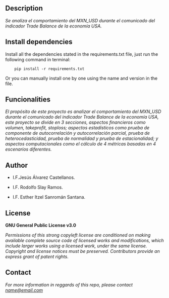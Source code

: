 ## Description
*Se analiza el comportamiento del MXN_USD durante el comunicado del indicador Trade Balance de la economía USA.*

## Install dependencies

Install all the dependencies stated in the requirements.txt file, just run the following command in terminal:

        pip install -r requirements.txt
        
Or you can manually install one by one using the name and version in the file.

## Funcionalities

*El propósito de este proyecto es analizar el comportamiento del MXN_USD durante el comunicado del indicador Trade Balance de la economía USA, este proyecto se divide en 3 secciones, aspectos financieros como volumen, takeprofit, stoploss; aspectos estadísticos como prueba de componente de autocorrelación y autocorrelación parcial, prueba de heterocedasticidad, prueba de normalidad y prueba de estacionalidad; y aspectos computacionales como el cálculo de 4 métricas basadas en 4 escenarios diferentes.*

## Author
- I.F.Jesús Álvarez Castellanos.

- I.F. Rodolfo Slay Ramos.

- I.F. Esther Itzel Sanromán Santana.

## License
**GNU General Public License v3.0** 

*Permissions of this strong copyleft license are conditioned on making available 
complete source code of licensed works and modifications, which include larger 
works using a licensed work, under the same license. Copyright and license notices 
must be preserved. Contributors provide an express grant of patent rights.*

## Contact
*For more information in reggards of this repo, please contact name@email.com*
